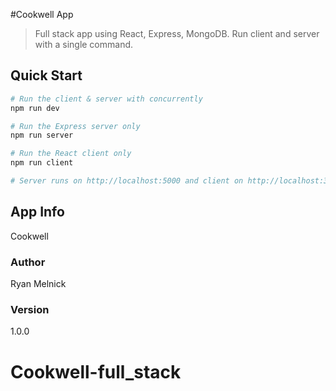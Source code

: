 #Cookwell App

> Full stack app using React, Express, MongoDB. Run client and server with a single command. 


## Quick Start

``` bash
# Run the client & server with concurrently
npm run dev

# Run the Express server only
npm run server

# Run the React client only
npm run client

# Server runs on http://localhost:5000 and client on http://localhost:3000
```

## App Info

Cookwell

### Author

Ryan Melnick

### Version

1.0.0
# Cookwell-full_stack
